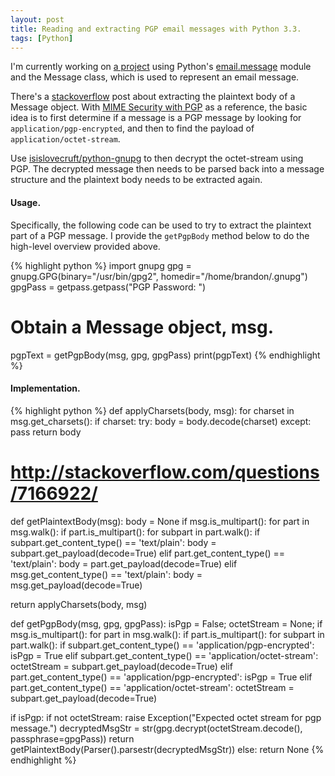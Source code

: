```yaml
---
layout: post
title: Reading and extracting PGP email messages with Python 3.3.
tags: [Python]
---
```


I'm currently working on
[a project](https://github.com/bamos/mbox-convos/)
using Python's
[email.message](http://docs.python.org/3.3/library/email.message.html)
module and the Message class, which is used
to represent an email message.

There's a [stackoverflow](http://stackoverflow.com/questions/7166922)
post about extracting the plaintext body of a Message object.
With [MIME Security with PGP](http://www.ietf.org/rfc/rfc2015.txt)
as a reference, the basic idea is to first determine if a message
is a PGP message by looking for `application/pgp-encrypted`,
and then to find the payload of `application/octet-stream`.

Use
[isislovecruft/python-gnupg](https://github.com/isislovecruft/python-gnupg)
to then decrypt the octet-stream using PGP.
The decrypted message then needs to be parsed back into a message
structure and the plaintext body needs to be extracted again.

#### Usage.
Specifically, the following code can be used to try to extract
the plaintext part of a PGP message.
I provide the `getPgpBody` method below to do the high-level overview
provided above.

{% highlight python %}
import gnupg
gpg = gnupg.GPG(binary="/usr/bin/gpg2", homedir="/home/brandon/.gnupg")
gpgPass = getpass.getpass("PGP Password: ")

# Obtain a Message object, msg.
pgpText = getPgpBody(msg, gpg, gpgPass)
print(pgpText)
{% endhighlight %}

#### Implementation.

{% highlight python %}
def applyCharsets(body, msg):
  for charset in msg.get_charsets():
    if charset:
      try:
        body = body.decode(charset)
      except:
        pass
  return body

# http://stackoverflow.com/questions/7166922/
def getPlaintextBody(msg):
  body = None
  if msg.is_multipart():
    for part in msg.walk():
      if part.is_multipart():
        for subpart in part.walk():
          if subpart.get_content_type() == 'text/plain':
            body = subpart.get_payload(decode=True)
      elif part.get_content_type() == 'text/plain':
        body = part.get_payload(decode=True)
  elif msg.get_content_type() == 'text/plain':
    body = msg.get_payload(decode=True)

  return applyCharsets(body, msg)

def getPgpBody(msg, gpg, gpgPass):
  isPgp = False; octetStream = None;
  if msg.is_multipart():
    for part in msg.walk():
      if part.is_multipart():
        for subpart in part.walk():
          if subpart.get_content_type() == 'application/pgp-encrypted':
            isPgp = True
          elif subpart.get_content_type() == 'application/octet-stream':
            octetStream = subpart.get_payload(decode=True)
      elif part.get_content_type() == 'application/pgp-encrypted':
        isPgp = True
      elif part.get_content_type() == 'application/octet-stream':
        octetStream = subpart.get_payload(decode=True)

  if isPgp:
    if not octetStream:
      raise Exception("Expected octet stream for pgp message.")
    decryptedMsgStr = str(gpg.decrypt(octetStream.decode(), passphrase=gpgPass))
    return getPlaintextBody(Parser().parsestr(decryptedMsgStr))
  else:
    return None
{% endhighlight %}
